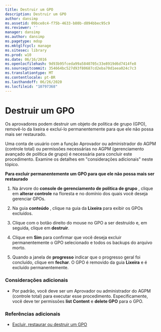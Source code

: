 ```yaml
---
title: Destruir um GPO
description: Destruir um GPO
author: dansimp
ms.assetid: 09bce8c4-f75b-4633-b80b-d894bbec95c9
ms.reviewer: ''
manager: dansimp
ms.author: dansimp
ms.pagetype: mdop
ms.mktglfcycl: manage
ms.sitesec: library
ms.prod: w10
ms.date: 06/16/2016
ms.openlocfilehash: 9d93b95fceda99a5840705c33e8919d6d7414fe8
ms.sourcegitcommit: 354664bc527d93f80687cd2eba70d1eea024c7c3
ms.translationtype: MT
ms.contentlocale: pt-BR
ms.lasthandoff: 06/26/2020
ms.locfileid: "10797368"
---
```

# Destruir um GPO


Os aprovadores podem destruir um objeto de política de grupo (GPO), removê-lo da lixeira e excluí-lo permanentemente para que ele não possa mais ser restaurado.

Uma conta de usuário com a função Aprovador ou administrador do AGPM (controle total) ou permissões necessárias no AGPM (gerenciamento avançado de política de grupo) é necessária para concluir este procedimento. Examine os detalhes em "considerações adicionais" neste tópico.

**Para excluir permanentemente um GPO para que ele não possa mais ser restaurado**

1.  Na árvore do **console de gerenciamento de política de grupo** , clique em **alterar controle** na floresta e no domínio dos quais você deseja gerenciar GPOs.

2.  Na guia **conteúdo** , clique na guia da **Lixeira** para exibir os GPOs excluídos.

3.  Clique com o botão direito do mouse no GPO a ser destruído e, em seguida, clique em **destruir**.

4.  Clique em **Sim** para confirmar que você deseja excluir permanentemente o GPO selecionado e todos os backups do arquivo morto.

5.  Quando a janela de **progresso** indicar que o progresso geral foi concluído, clique em **fechar**. O GPO é removido da guia **Lixeira** e é excluído permanentemente.

### Considerações adicionais

-   Por padrão, você deve ser um Aprovador ou administrador do AGPM (controle total) para executar esse procedimento. Especificamente, você deve ter permissões **list Content** e **delete GPO** para o GPO.

### Referências adicionais

-   [Excluir, restaurar ou destruir um GPO](deleting-restoring-or-destroying-a-gpo-agpm40.md)

 

 





